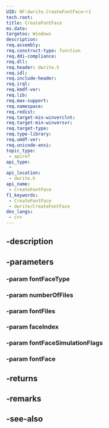 ```yaml
---
UID: NF:dwrite.CreateFontFace~r1
tech.root: 
title: CreateFontFace
ms.date: 
targetos: Windows
description: 
req.assembly: 
req.construct-type: function
req.ddi-compliance: 
req.dll: 
req.header: dwrite.h
req.idl: 
req.include-header: 
req.irql: 
req.kmdf-ver: 
req.lib: 
req.max-support: 
req.namespace: 
req.redist: 
req.target-min-winverclnt: 
req.target-min-winversvr: 
req.target-type: 
req.type-library: 
req.umdf-ver: 
req.unicode-ansi: 
topic_type:
 - apiref
api_type:
 - 
api_location:
 - dwrite.h
api_name:
 - CreateFontFace
f1_keywords:
 - CreateFontFace
 - dwrite/CreateFontFace
dev_langs:
 - c++
---
```


## -description

## -parameters

### -param fontFaceType

### -param numberOfFiles

### -param fontFiles

### -param faceIndex

### -param fontFaceSimulationFlags

### -param fontFace

## -returns

## -remarks

## -see-also

